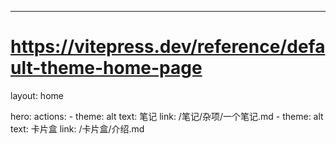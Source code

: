 ---
# https://vitepress.dev/reference/default-theme-home-page
layout: home

hero:
  actions:
    - theme: alt
      text: 笔记
      link: /笔记/杂项/一个笔记.md
    - theme: alt
      text: 卡片盒
      link: /卡片盒/介绍.md